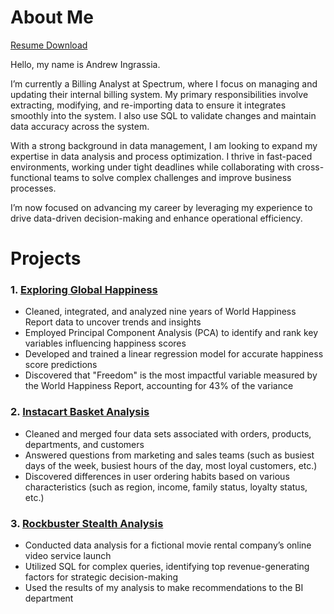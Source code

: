 # About Me

[Resume Download](https://github.com/A-Ingrassia/A-Ingrassia/blob/main/Andrew%20Ingrassia%20Resume.pdf)

Hello, my name is Andrew Ingrassia.

I’m currently a Billing Analyst at Spectrum, where I focus on managing and updating their internal billing system. My primary responsibilities involve extracting, modifying, and re-importing data to ensure it integrates smoothly into the system. I also use SQL to validate changes and maintain data accuracy across the system.

With a strong background in data management, I am looking to expand my expertise in data analysis and process optimization. I thrive in fast-paced environments, working under tight deadlines while collaborating with cross-functional teams to solve complex challenges and improve business processes.

I’m now focused on advancing my career by leveraging my experience to drive data-driven decision-making and enhance operational efficiency.

# Projects
### 1. [Exploring Global Happiness](https://github.com/A-Ingrassia/Exploring-Global-Happiness)
- Cleaned, integrated, and analyzed nine years of World Happiness Report data to uncover trends and insights
- Employed Principal Component Analysis (PCA) to identify and rank key variables influencing happiness scores
- Developed and trained a linear regression model for accurate happiness score predictions
- Discovered that "Freedom" is the most impactful variable measured by the World Happiness Report, accounting for 43% of the variance

### 2. [Instacart Basket Analysis](https://github.com/A-Ingrassia/Instacart-Python)
- Cleaned and merged four data sets associated with orders, products, departments, and customers
- Answered questions from marketing and sales teams (such as busiest days of the week, busiest hours of the day, most loyal customers, etc.)
- Discovered differences in user ordering habits based on various characteristics (such as region, income, family status, loyalty status, etc.)

### 3. [Rockbuster Stealth Analysis](https://github.com/A-Ingrassia/Rockbuster-SQL)
- Conducted data analysis for a fictional movie rental company’s online video service launch
- Utilized SQL for complex queries, identifying top revenue-generating factors for strategic decision-making
- Used the results of my analysis to make recommendations to the BI department

